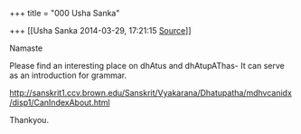 +++
title = "000 Usha Sanka"

+++
[[Usha Sanka	2014-03-29, 17:21:15 [Source](https://groups.google.com/g/samskrita/c/eUmtpZIlk3c)]]



Namaste

Please find an interesting place on dhAtus and dhAtupAThas- It can serve as an introduction for grammar.

<http://sanskrit1.ccv.brown.edu/Sanskrit/Vyakarana/Dhatupatha/mdhvcanidx/disp1/CanIndexAbout.html>  

Thankyou.

